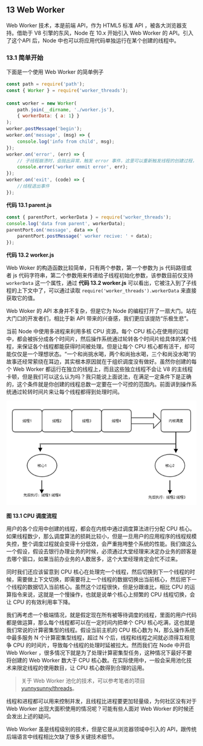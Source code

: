 ## 13 Web Worker

Web Worker 技术，本是前端 API，作为 HTML5 标准 API ，被各大浏览器支持。借助于 V8 引擎的东风，Node 在 10.x 开始引入 Web Worker 的 API。引入了这个API 后，Node 中也可以将应用代码单独运行在某个创建的线程中。

### 13.1 简单开始

下面是一个使用 Web Worker 的简单例子

```javascript
const path = require('path');
const { Worker } = require('worker_threads');

const worker = new Worker(
    path.join(__dirname, './worker.js'),
    { workerData: { a: 1} }
);
worker.postMessage('begin');
worker.on('message', (msg) => {
    console.log('info from child', msg);
});
worker.on('error', (err) => {
    // 子线程崩溃时，会抛出异常，触发 error 事件，这里可以重新触发线程的创建过程，保证线程一直在线
    console.error('worker emmit error', err);
});
worker.on('exit', (code) => {
    //线程退出事件
});
```

**代码 13.1 parent.js**

```javascript
const { parentPort, workerData } = require('worker_threads');
console.log('data from parent', workerData);
parentPort.on('message', data => {
    parentPort.postMessage(' worker recive: ' + data);
});
```

**代码 13.2 worker.js**

Web Woker 的构造函数比较简单，只有两个参数，第一个参数为 js 代码路径或者 js 代码字符串，第二个参数用来传递给子线程初始化参数，该参数目前仅支持 `workerData` 这一个属性，通过 **代码 13.2 worker.js** 可以看出，它被注入到了子线程的上下文中了，可以通过读取 `require('worker_threads').workerData` 来直接获取它的值。

Web Woker 的 API 本身并不复杂，但是它为 Node 的编程打开了一扇大门。站在大门口的开发者们，相比于新 API 带来的兴奋感，我们更应该提防“乐极生悲”。

当前 Node 中使用多进程来利用多核 CPU 资源。每个 CPU 核心在使用的过程中，都会被拆分成各个时间片，然后操作系统通过轮转各个时间片给具体的某个线程，来保证各个线程都能获得时间被处理。但是让每个 CPU 核心都有活干，却可能仅仅是一个理想状态。“一个和尚挑水喝，两个和尚抬水喝，三个和尚没水喝”的故事还经常萦绕在耳边，其实根本原因就在于组织调度没有做好。虽然你创建的每个 Web Worker 都运行在独立的线程上，而且这些独立线程不会让 V8 的主线程卡顿，但是我们可以这么认为吗？我只能说上面说法，在满足一定条件下是正确的，这个条件就是你创建的线程总数一定要在一个可控的范围内。前面讲到操作系统通过轮转时间片来让每个线程都得到处理时间。

![](images/cpu_schedule.png)

**图 13.1 CPU 调度流程**

用户的各个应用中创建的线程，都会在内核中通过调度算法进行分配 CPU 核心。如果线程数少，那么调度算法的损耗比较小，但是一旦用户的应用程序的线程规模失控，整个调度过程就会变得十分低效，会严重拖垮整个系统的性能。我们做这么一个假设，假设去银行办理业务的时候，必须通过大堂经理来决定办业务的顾客是去哪个窗口，如果当前办业务的人数居多，这个大堂经理肯定会忙不过来。

同时我们还应该留意到 CPU 核心在处理完一个线程，然后切换到下一个线程的时候，需要做上下文切换，即需要将上一个线程的数据切换出当前核心，然后把下一个线程的数据切入当前核心。虽然这个过程很快，但是分跟谁比，相比 CPU 的运算指令来说，这就是一个慢操作，也就是说单个核心上频繁的 CPU 线程切换，会让 CPU 的有效利用率下降。

我们再考虑一个极端情况，就是假定现在所有被等待调度的线程，里面的用户代码都是做运算，那么每个线程都可以在一定时间内把单个 CPU 核心吃满，这也就是我们常说的计算密集型的线程。假设当前主机的 CPU 核心数为 N，那么操作系统中最多服务 N 个计算密集型线程，超过 N 个后，线程和线程之间就必须得互相竞争 CPU 的时间片，导致每个线程的处理时延被拉大。然而我们在 Node 中开启 Web Worker ，很多情况下就是为了处理计算密集型任务，这种情况下最好不要将创建的 Web Worker 数大于 CPU 核心数。在实际使用中，一般会采用池化技术来限定线程的使用数目，让 CPU 核心数得到合理的运用。

> 关于 Web Worker 池化的技术，可以参考笔者的项目 [yunnysunny/threads](https://github.com/yunnysunny/threads)。

线程和进程都可以用来控制并发，且线程比进程要更加轻量级，为何社区没有对于 Web Worker 出现大面积使用的情况呢？可能有些人面对 Web Worker 的时候还会发出上述的疑问。

Web Worker 虽是线程级别的技术，但是它是从浏览器领域中引入的 API，跟传统后端语言中线程相比欠缺了很多关键技术细节。







